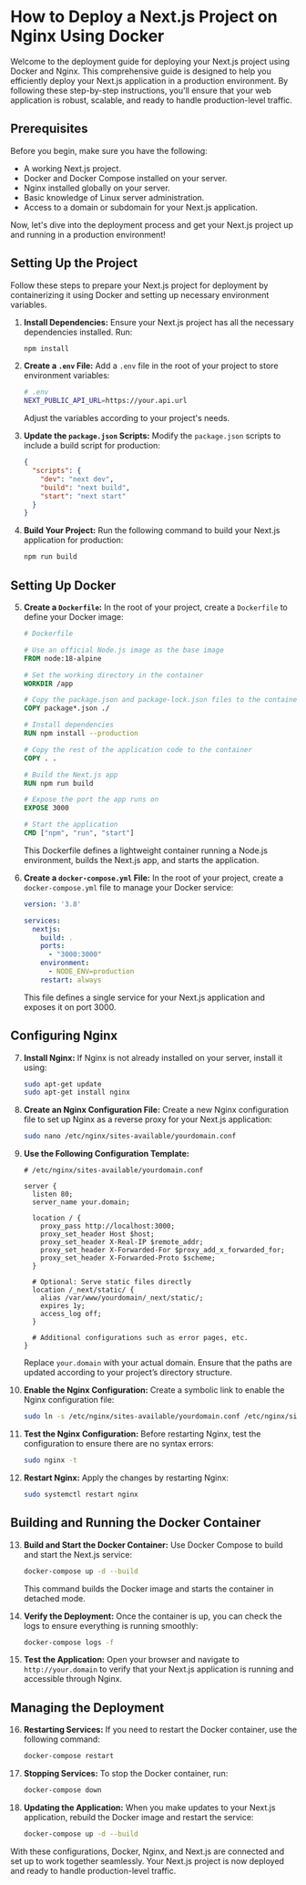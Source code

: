 # How to Deploy a Next.js Project on Nginx Using Docker

Welcome to the deployment guide for deploying your Next.js project using Docker and Nginx. This comprehensive guide is designed to help you efficiently deploy your Next.js application in a production environment. By following these step-by-step instructions, you'll ensure that your web application is robust, scalable, and ready to handle production-level traffic.

## Prerequisites

Before you begin, make sure you have the following:

- A working Next.js project.
- Docker and Docker Compose installed on your server.
- Nginx installed globally on your server.
- Basic knowledge of Linux server administration.
- Access to a domain or subdomain for your Next.js application.

Now, let's dive into the deployment process and get your Next.js project up and running in a production environment!

## Setting Up the Project

Follow these steps to prepare your Next.js project for deployment by containerizing it using Docker and setting up necessary environment variables.

1. **Install Dependencies:**
   Ensure your Next.js project has all the necessary dependencies installed. Run:

   ```sh
   npm install
   ```

2. **Create a `.env` File:**
   Add a `.env` file in the root of your project to store environment variables:

   ```sh
   # .env
   NEXT_PUBLIC_API_URL=https://your.api.url
   ```

   Adjust the variables according to your project's needs.

3. **Update the `package.json` Scripts:**
   Modify the `package.json` scripts to include a build script for production:

   ```json
   {
     "scripts": {
       "dev": "next dev",
       "build": "next build",
       "start": "next start"
     }
   }
   ```

4. **Build Your Project:**
   Run the following command to build your Next.js application for production:

   ```sh
   npm run build
   ```

## Setting Up Docker

5. **Create a `Dockerfile`:**
   In the root of your project, create a `Dockerfile` to define your Docker image:

   ```Dockerfile
   # Dockerfile

   # Use an official Node.js image as the base image
   FROM node:18-alpine

   # Set the working directory in the container
   WORKDIR /app

   # Copy the package.json and package-lock.json files to the container
   COPY package*.json ./

   # Install dependencies
   RUN npm install --production

   # Copy the rest of the application code to the container
   COPY . .

   # Build the Next.js app
   RUN npm run build

   # Expose the port the app runs on
   EXPOSE 3000

   # Start the application
   CMD ["npm", "run", "start"]
   ```

   This Dockerfile defines a lightweight container running a Node.js environment, builds the Next.js app, and starts the application.

6. **Create a `docker-compose.yml` File:**
   In the root of your project, create a `docker-compose.yml` file to manage your Docker service:

   ```yaml
   version: '3.8'

   services:
     nextjs:
       build: .
       ports:
         - "3000:3000"
       environment:
         - NODE_ENV=production
       restart: always
   ```

   This file defines a single service for your Next.js application and exposes it on port 3000.

## Configuring Nginx

7. **Install Nginx:**
   If Nginx is not already installed on your server, install it using:

   ```sh
   sudo apt-get update
   sudo apt-get install nginx
   ```

8. **Create an Nginx Configuration File:**
   Create a new Nginx configuration file to set up Nginx as a reverse proxy for your Next.js application:

   ```sh
   sudo nano /etc/nginx/sites-available/yourdomain.conf
   ```

9. **Use the Following Configuration Template:**

   ```nginx
   # /etc/nginx/sites-available/yourdomain.conf

   server {
     listen 80;
     server_name your.domain;

     location / {
       proxy_pass http://localhost:3000;
       proxy_set_header Host $host;
       proxy_set_header X-Real-IP $remote_addr;
       proxy_set_header X-Forwarded-For $proxy_add_x_forwarded_for;
       proxy_set_header X-Forwarded-Proto $scheme;
     }

     # Optional: Serve static files directly
     location /_next/static/ {
       alias /var/www/yourdomain/_next/static/;
       expires 1y;
       access_log off;
     }

     # Additional configurations such as error pages, etc.
   }
   ```

   Replace `your.domain` with your actual domain. Ensure that the paths are updated according to your project’s directory structure.

10. **Enable the Nginx Configuration:**
    Create a symbolic link to enable the Nginx configuration file:

    ```sh
    sudo ln -s /etc/nginx/sites-available/yourdomain.conf /etc/nginx/sites-enabled/
    ```

11. **Test the Nginx Configuration:**
    Before restarting Nginx, test the configuration to ensure there are no syntax errors:

    ```sh
    sudo nginx -t
    ```

12. **Restart Nginx:**
    Apply the changes by restarting Nginx:

    ```sh
    sudo systemctl restart nginx
    ```

## Building and Running the Docker Container

13. **Build and Start the Docker Container:**
    Use Docker Compose to build and start the Next.js service:

    ```sh
    docker-compose up -d --build
    ```

    This command builds the Docker image and starts the container in detached mode.

14. **Verify the Deployment:**
    Once the container is up, you can check the logs to ensure everything is running smoothly:

    ```sh
    docker-compose logs -f
    ```

15. **Test the Application:**
    Open your browser and navigate to `http://your.domain` to verify that your Next.js application is running and accessible through Nginx.

## Managing the Deployment

16. **Restarting Services:**
    If you need to restart the Docker container, use the following command:

    ```sh
    docker-compose restart
    ```

17. **Stopping Services:**
    To stop the Docker container, run:

    ```sh
    docker-compose down
    ```

18. **Updating the Application:**
    When you make updates to your Next.js application, rebuild the Docker image and restart the service:

    ```sh
    docker-compose up -d --build
    ```

With these configurations, Docker, Nginx, and Next.js are connected and set up to work together seamlessly. Your Next.js project is now deployed and ready to handle production-level traffic.
